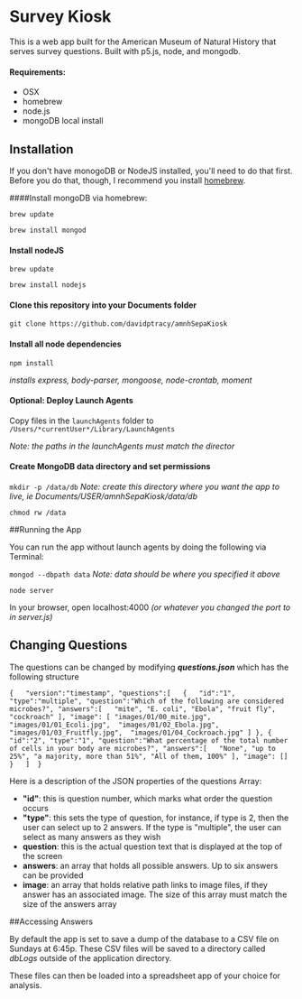 # Survey Kiosk

This is a web app built for the American Museum of Natural History that serves survey questions. Built with p5.js, node, and mongodb.

#### Requirements:

* OSX
* homebrew
* node.js
* mongoDB local install

## Installation

If you don't have monogoDB or NodeJS installed, you'll need to do that first. Before you do that, though, I recommend you install [homebrew](http://brew.sh/).

####Install mongoDB via homebrew:

`brew update`

`brew install mongod`

#### Install nodeJS

`brew update`

`brew install nodejs`

#### Clone this repository into your Documents folder

`git clone https://github.com/davidptracy/amnhSepaKiosk`

#### Install all node dependencies

`npm install`

*installs express, body-parser, mongoose, node-crontab, moment*

#### Optional: Deploy Launch Agents

Copy files in the `launchAgents` folder to `/Users/*currentUser*/Library/LaunchAgents` 

*Note: the paths in the launchAgents must match the director*

#### Create MongoDB data directory and set permissions

`mkdir -p /data/db` *Note: create this directory where you want the app to live, ie Documents/USER/amnhSepaKiosk/data/db*

`chmod rw /data`

##Running the App

You can run the app without launch agents by doing the following via Terminal:

`mongod --dbpath data` *Note: data should be where you specified it above*

`node server`

In your browser, open localhost:4000 *(or whatever you changed the port to in server.js)*

## Changing Questions

The questions can be changed by modifying ***questions.json*** which has the following structure

`{  
   "version":"timestamp",
   "questions":[  
      {  
         "id":"1",
         "type":"multiple",
         "question":"Which of the following are considered microbes?",
         "answers":[  
            "mite",
            "E. coli",
            "Ebola",
            "fruit fly",
            "cockroach"
         ],
         "image": [
            "images/01/00_mite.jpg", 
            "images/01/01_Ecoli.jpg", 
            "images/01/02_Ebola.jpg", 
            "images/01/03_Fruitfly.jpg", 
            "images/01/04_Cockroach.jpg"
         ]
      },
      {  
         "id":"2",
         "type":"1",
         "question":"What percentage of the total number of cells in your body are microbes?",
         "answers":[  
            "None",
            "up to 25%",
            "a majority, more than 51%",
            "All of them, 100%"
         ],
         "image": []
      }   ] 
}`

Here is a description of the JSON properties of the questions Array:

- **"id"**: this is question number, which marks what order the question occurs
- **"type"**: this sets the type of question, for instance, if type is 2, then the user can select up to 2 answers. If the type is "multiple", the user can select as many answers as they wish
- **question**: this is the actual question text that is displayed at the top of the screen
- **answers**: an array that holds all possible answers. Up to six answers can be provided
- **image**: an array that holds relative path links to image files, if they answer has an associated image. The size of this array must match the size of the answers array

##Accessing Answers

By default the app is set to save a dump of the database to a CSV file on Sundays at 6:45p. These CSV files will be saved to a directory called *dbLogs* outside of the application directory. 

These files can then be loaded into a spreadsheet app of your choice for analysis. 